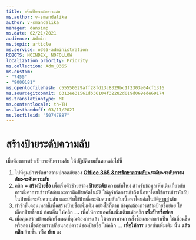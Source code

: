 ```yaml
---
title: สร้างป้ายระดับความลับ
ms.author: v-smandalika
author: v-smandalika
manager: dansimp
ms.date: 02/21/2021
audience: Admin
ms.topic: article
ms.service: o365-administration
ROBOTS: NOINDEX, NOFOLLOW
localization_priority: Priority
ms.collection: Adm_O365
ms.custom:
- "7455"
- "9000181"
ms.openlocfilehash: c55550529aff28fd13c8329bc1f2303e04cf1316
ms.sourcegitcommit: 6312ee31561db36104f32282d019d069ede69174
ms.translationtype: MT
ms.contentlocale: th-TH
ms.lasthandoff: 03/11/2021
ms.locfileid: "50747887"
---
```

# <a name="create-a-sensitivity-label"></a>สร้างป้ายระดับความลับ

เมื่อต้องการสร้างป้ายระดับความลับ ให้ปฏิบัติตามขั้นตอนต่อไปนี้

1. ไปที่ศูนย์การรักษาความปลอดภัยของ **[Office 365 &การรักษาความลับ>](https://sip.protection.office.com/)ระดับ>ระดับความลับ>ระดับความลับ**
2. คลิก **+ สร้างป้ายชื่อ** เพื่อเริ่มตัวช่วยสร้าง **ป้ายระดับ** ความลับใหม่ สําหรับข้อมูลเพิ่มเติมเกี่ยวกับการตั้งค่าการเข้ารหัสลับและการติดป้ายอัตโนมัติ ให้ดู[](https://docs.microsoft.com/microsoft-365/compliance/encryption-sensitivity-labels)จํากัดการเข้าถึงเนื้อหาโดยใช้การเข้ารหัสลับในป้ายชื่อระดับความลับ และปรับใช้ป้ายชื่อระดับความลับกับเนื้อหาโดยอัตโนมัติ[ตามล](https://docs.microsoft.com/microsoft-365/compliance/apply-sensitivity-label-automatically)ําดับ
3. ทําซ้ําขั้นตอนเหล่านี้เพื่อสร้างป้ายชื่อเพิ่มเติม อย่างไรก็ตาม ถ้าคุณต้องการสร้างป้ายชื่อย่อย ให้เลือกป้ายชื่อแม่ ก่อนอื่น ให้คลิก **...** เพื่อให้การแอคชันเพิ่มเติมแล้วคลิก **เพิ่มป้ายชื่อย่อย**
4. เมื่อคุณสร้างป้ายผนึกทั้งหมดที่คุณต้องการแล้ว ให้ตรวจทานการสั่งซื้อและหากจําเป็น ให้เลื่อนขึ้นหรือลง เมื่อต้องการเปลี่ยนลอปดาวน์ของป้ายชื่อ ให้คลิก **...** **เพื่อให้การ** แอคชันเพิ่มเติม นั้น **แล้ว คลิก** ย้ายขึ้น หรือ **ย้าย** ลง 
